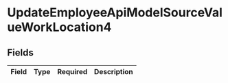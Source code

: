 # UpdateEmployeeApiModelSourceValueWorkLocation4


## Fields

| Field       | Type        | Required    | Description |
| ----------- | ----------- | ----------- | ----------- |
